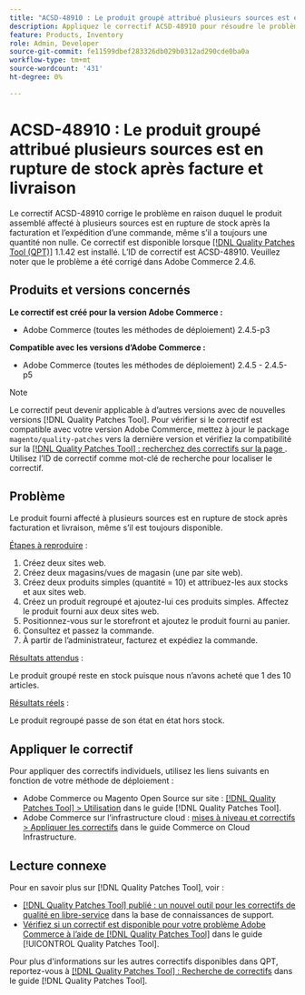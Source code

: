 ```yaml
---
title: "ACSD-48910 : Le produit groupé attribué plusieurs sources est en rupture de stock après facture et livraison"
description: Appliquez le correctif ACSD-48910 pour résoudre le problème Adobe Commerce en raison duquel le produit groupé affecté à plusieurs sources est en rupture de stock après la facturation et l’expédition d’une commande, même s’il a toujours une quantité non nulle.
feature: Products, Inventory
role: Admin, Developer
source-git-commit: fe11599dbef283326db029b0312ad290cde0ba0a
workflow-type: tm+mt
source-wordcount: '431'
ht-degree: 0%

---
```


# ACSD-48910 : Le produit groupé attribué plusieurs sources est en rupture de stock après facture et livraison

Le correctif ACSD-48910 corrige le problème en raison duquel le produit assemblé affecté à plusieurs sources est en rupture de stock après la facturation et l’expédition d’une commande, même s’il a toujours une quantité non nulle. Ce correctif est disponible lorsque [[!DNL Quality Patches Tool (QPT)]](https://experienceleague.adobe.com/en/docs/commerce-knowledge-base/kb/announcements/commerce-announcements/magento-quality-patches-released-new-tool-to-self-serve-quality-patches) 1.1.42 est installé. L’ID de correctif est ACSD-48910. Veuillez noter que le problème a été corrigé dans Adobe Commerce 2.4.6.

## Produits et versions concernés

**Le correctif est créé pour la version Adobe Commerce :**

* Adobe Commerce (toutes les méthodes de déploiement) 2.4.5-p3

**Compatible avec les versions d’Adobe Commerce :**

* Adobe Commerce (toutes les méthodes de déploiement) 2.4.5 - 2.4.5-p5

>[!NOTE]
>
>Le correctif peut devenir applicable à d’autres versions avec de nouvelles versions [!DNL Quality Patches Tool]. Pour vérifier si le correctif est compatible avec votre version Adobe Commerce, mettez à jour le package `magento/quality-patches` vers la dernière version et vérifiez la compatibilité sur la [[!DNL Quality Patches Tool] : recherchez des correctifs sur la page ](https://experienceleague.adobe.com/tools/commerce-quality-patches/index.html). Utilisez l’ID de correctif comme mot-clé de recherche pour localiser le correctif.

## Problème

Le produit fourni affecté à plusieurs sources est en rupture de stock après facturation et livraison, même s’il est toujours disponible.

<u>Étapes à reproduire</u> :

1. Créez deux sites web.
1. Créez deux magasins/vues de magasin (une par site web).
1. Créez deux produits simples (quantité = 10) et attribuez-les aux stocks et aux sites web.
1. Créez un produit regroupé et ajoutez-lui ces produits simples. Affectez le produit fourni aux deux sites web.
1. Positionnez-vous sur le storefront et ajoutez le produit fourni au panier.
1. Consultez et passez la commande.
1. À partir de l’administrateur, facturez et expédiez la commande.

<u>Résultats attendus</u> :

Le produit groupé reste en stock puisque nous n’avons acheté que 1 des 10 articles.

<u>Résultats réels</u> :

Le produit regroupé passe de son état en état hors stock.

## Appliquer le correctif

Pour appliquer des correctifs individuels, utilisez les liens suivants en fonction de votre méthode de déploiement :

* Adobe Commerce ou Magento Open Source sur site : [[!DNL Quality Patches Tool] > Utilisation](/help/tools/quality-patches-tool/usage.md) dans le guide [!DNL Quality Patches Tool].
* Adobe Commerce sur l’infrastructure cloud : [mises à niveau et correctifs > Appliquer les correctifs](https://experienceleague.adobe.com/docs/commerce-cloud-service/user-guide/develop/upgrade/apply-patches.html) dans le guide Commerce on Cloud Infrastructure.

## Lecture connexe

Pour en savoir plus sur [!DNL Quality Patches Tool], voir :

* [[!DNL Quality Patches Tool] publié : un nouvel outil pour les correctifs de qualité en libre-service](https://experienceleague.adobe.com/en/docs/commerce-knowledge-base/kb/announcements/commerce-announcements/magento-quality-patches-released-new-tool-to-self-serve-quality-patches) dans la base de connaissances de support.
* [Vérifiez si un correctif est disponible pour votre problème Adobe Commerce à l’aide de  [!DNL Quality Patches Tool]](/help/tools/quality-patches-tool/patches-available-in-qpt/check-patch-for-magento-issue-with-magento-quality-patches.md) dans le guide [!UICONTROL Quality Patches Tool].


Pour plus d&#39;informations sur les autres correctifs disponibles dans QPT, reportez-vous à [[!DNL Quality Patches Tool] : Recherche de correctifs](https://experienceleague.adobe.com/tools/commerce-quality-patches/index.html) dans le guide [!DNL Quality Patches Tool].
